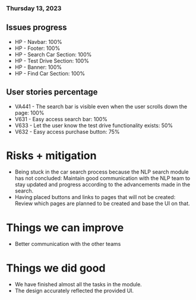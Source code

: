 ### Thursday 13, 2023

## Issues progress

- HP - Navbar: 100%
- HP - Footer: 100%
- HP - Search Car Section: 100%
- HP - Test Drive Section: 100%
- HP - Banner: 100%
- HP - Find Car Section: 100%

## User stories percentage

- VA441 - The search bar is visible even when the user scrolls down the page: 100%
- V631 - Easy access search bar: 100%
- V633 - Let the user know the test drive functionality exists: 50%
- V632 - Easy access purchase button: 75%

# Risks + mitigation

- Being stuck in the car search process because the NLP search module has not concluded: Maintain good communication with the NLP team to stay updated and progress according to the advancements made in the search.
- Having placed buttons and links to pages that will not be created: Review which pages are planned to be created and base the UI on that.

# Things we can improve

- Better communication with the other teams

# Things we did good

- We have finished almost all the tasks in the module.
- The design accurately reflected the provided UI.

